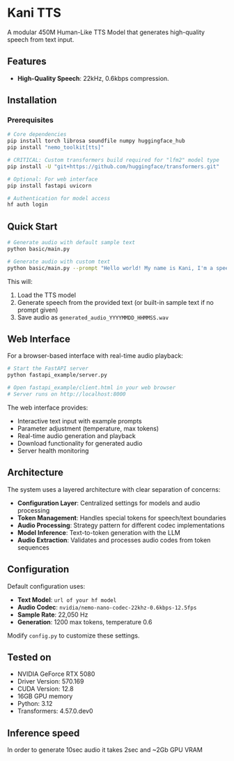 # Kani TTS

A modular 450M Human-Like TTS Model that generates high-quality speech from text input.

## Features

- **High-Quality Speech**: 22kHz, 0.6kbps compression.

## Installation

### Prerequisites

```bash
# Core dependencies
pip install torch librosa soundfile numpy huggingface_hub
pip install "nemo_toolkit[tts]"

# CRITICAL: Custom transformers build required for "lfm2" model type
pip install -U "git+https://github.com/huggingface/transformers.git"

# Optional: For web interface
pip install fastapi uvicorn

# Authentication for model access
hf auth login
```

## Quick Start

```bash
# Generate audio with default sample text
python basic/main.py

# Generate audio with custom text
python basic/main.py --prompt "Hello world! My name is Kani, I'm a speech generation model!"
```

This will:
1. Load the TTS model
2. Generate speech from the provided text (or built-in sample text if no prompt given)
3. Save audio as `generated_audio_YYYYMMDD_HHMMSS.wav`

## Web Interface

For a browser-based interface with real-time audio playback:

```bash
# Start the FastAPI server
python fastapi_example/server.py

# Open fastapi_example/client.html in your web browser
# Server runs on http://localhost:8000
```

The web interface provides:
- Interactive text input with example prompts
- Parameter adjustment (temperature, max tokens)
- Real-time audio generation and playback
- Download functionality for generated audio
- Server health monitoring

## Architecture

The system uses a layered architecture with clear separation of concerns:

- **Configuration Layer**: Centralized settings for models and audio processing
- **Token Management**: Handles special tokens for speech/text boundaries  
- **Audio Processing**: Strategy pattern for different codec implementations
- **Model Inference**: Text-to-token generation with the LLM
- **Audio Extraction**: Validates and processes audio codes from token sequences

## Configuration

Default configuration uses:
- **Text Model**: `url of your hf model`
- **Audio Codec**: `nvidia/nemo-nano-codec-22khz-0.6kbps-12.5fps`
- **Sample Rate**: 22,050 Hz
- **Generation**: 1200 max tokens, temperature 0.6

Modify `config.py` to customize these settings.

## Tested on

- NVIDIA GeForce RTX 5080
- Driver Version: 570.169
- CUDA Version: 12.8
- 16GB GPU memory
- Python: 3.12
- Transformers: 4.57.0.dev0

## Inference speed
In order to generate 10sec audio it takes 2sec and ~2Gb GPU VRAM





